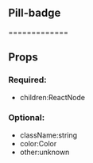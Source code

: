 
## Pill-badge
=============
## Props


### Required:
 - children:ReactNode

### Optional:
 - className:string
 - color:Color
 - other:unknown